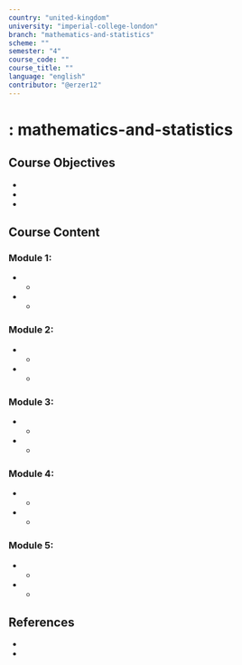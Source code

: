 ```yaml
---
country: "united-kingdom"
university: "imperial-college-london"
branch: "mathematics-and-statistics"
scheme: ""
semester: "4"
course_code: ""
course_title: ""
language: "english"
contributor: "@erzer12"
---
```

# : mathematics-and-statistics

## Course Objectives
* 
* 
* 

## Course Content
### Module 1: 
* 
  - 
* 
  - 

### Module 2: 
* 
  - 
* 
  - 

### Module 3: 
* 
  - 
* 
  - 

### Module 4: 
* 
  - 
* 
  - 

### Module 5: 
* 
  - 
* 
  - 

## References
* 
* 
